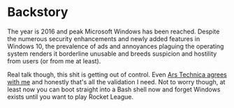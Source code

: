 # Backstory

The year is 2016 and peak Microsoft Windows has been reached. Despite the numerous security enhancements and newly added features in Windows 10, the prevalence of ads and annoyances plaguing the operating system renders it borderline unusable and breeds suspicion and hostility from users (or from me at least).

Real talk though, this shit is getting out of control. Even [Ars Technica agrees with me](https://arstechnica.com/information-technology/2017/03/microsoft-put-gross-ads-in-windows-explorer-and-i-dont-have-the-energy-to-be-angry/) and honestly that's all the validation I need. Not to worry though, at least now you can boot straight into a Bash shell now and forget Windows exists until you want to play Rocket League.
